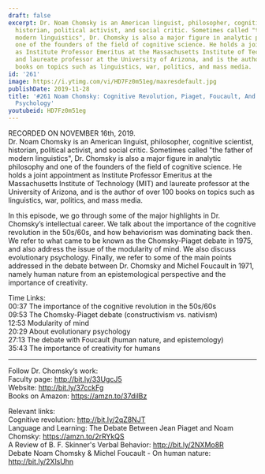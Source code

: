```yaml
---
draft: false
excerpt: Dr. Noam Chomsky is an American linguist, philosopher, cognitive scientist,
  historian, political activist, and social critic. Sometimes called "the father of
  modern linguistics", Dr. Chomsky is also a major figure in analytic philosophy and
  one of the founders of the field of cognitive science. He holds a joint appointment
  as Institute Professor Emeritus at the Massachusetts Institute of Technology (MIT)
  and laureate professor at the University of Arizona, and is the author of over 100
  books on topics such as linguistics, war, politics, and mass media.
id: '261'
image: https://i.ytimg.com/vi/HD7Fz0m51eg/maxresdefault.jpg
publishDate: 2019-11-28
title: '#261 Noam Chomsky: Cognitive Revolution, Piaget, Foucault, And Evolutionary
  Psychology'
youtubeid: HD7Fz0m51eg
---
```

RECORDED ON NOVEMBER 16th, 2019.  
Dr. Noam Chomsky is an American linguist, philosopher, cognitive scientist, historian, political activist, and social critic. Sometimes called "the father of modern linguistics", Dr. Chomsky is also a major figure in analytic philosophy and one of the founders of the field of cognitive science. He holds a joint appointment as Institute Professor Emeritus at the Massachusetts Institute of Technology (MIT) and laureate professor at the University of Arizona, and is the author of over 100 books on topics such as linguistics, war, politics, and mass media.

In this episode, we go through some of the major highlights in Dr. Chomsky’s intellectual career. We talk about the importance of the cognitive revolution in the 50s/60s, and how behaviorism was dominating back then. We refer to what came to be known as the Chomsky-Piaget debate in 1975, and also address the issue of the modularity of mind. We also discuss evolutionary psychology. Finally, we refer to some of the main points addressed in the debate between Dr. Chomsky and Michel Foucault in 1971, namely human nature from an epistemological perspective and the importance of creativity.

Time Links:  
00:37  The importance of the cognitive revolution in the 50s/60s  
09:53  The Chomsky-Piaget debate (constructivism vs. nativism)  
12:53  Modularity of mind  
20:29  About evolutionary psychology  
27:13  The debate with Foucault (human nature, and epistemology)  
35:43  The importance of creativity for humans

---

Follow Dr. Chomsky’s work:  
Faculty page: http://bit.ly/33UgcJ5  
Website: http://bit.ly/37cckFg  
Books on Amazon: https://amzn.to/37dilBz

Relevant links:  
Cognitive revolution: http://bit.ly/2qZ8NJT  
Language and Learning: The Debate Between Jean Piaget and Noam Chomsky: https://amzn.to/2rRYkQS  
A Review of B. F. Skinner's Verbal Behavior: http://bit.ly/2NXMo8R  
Debate Noam Chomsky & Michel Foucault - On human nature: http://bit.ly/2XlsUhn
